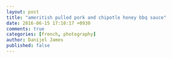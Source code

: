 ```yaml
---
layout: post
title: "ameritish pulled pork and chipotle honey bbq sauce"
date: 2016-06-15 17:10:17 +0930
comments: true
categories: [french, photography]
author: Danijel James
published: false
---
```

